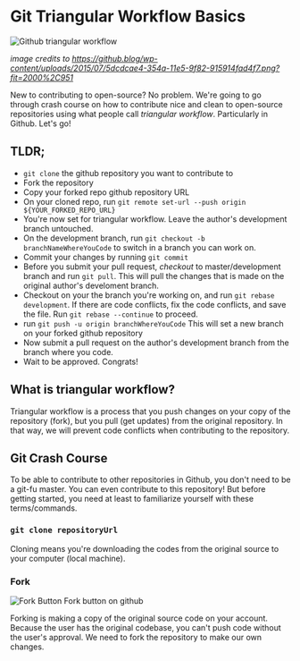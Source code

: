 # Git Triangular Workflow Basics

![Github triangular workflow](https://github.blog/wp-content/uploads/2015/07/5dcdcae4-354a-11e5-9f82-915914fad4f7.png?fit=2000%2C951)

_image credits to https://github.blog/wp-content/uploads/2015/07/5dcdcae4-354a-11e5-9f82-915914fad4f7.png?fit=2000%2C951_

New to contributing to open-source? No problem. We're going to go through crash course on how to contribute nice and clean to open-source repositories using what people call _triangular workflow_. Particularly in Github. Let's go!

## TLDR;

- `git clone` the github repository you want to contribute to
- Fork the repository
- Copy your forked repo github repository URL
- On your cloned repo, run `git remote set-url --push origin ${YOUR_FORKED_REPO_URL}`
- You're now set for triangular workflow. Leave the author's development branch untouched.
- On the development branch, run `git checkout -b branchNameWhereYouCode` to switch in a branch you can work on.
- Commit your changes by running `git commit`
- Before you submit your pull request, _checkout_ to master/development branch and run `git pull`. This will pull the changes that is made on the original author's develoment branch.
- Checkout on your the branch you're working on, and run `git rebase development`. If there are code conflicts, fix the code conflicts, and save the file. Run `git rebase --continue` to proceed.
- run `git push -u origin branchWhereYouCode` This will set a new branch on your forked github repository
- Now submit a pull request on the author's development branch from the branch where you code.
- Wait to be approved. Congrats!

## What is triangular workflow?

Triangular workflow is a process that you push changes on your copy of the repository (fork), but you pull (get updates) from the original repository. In that way, we will prevent code conflicts when contributing to the repository.

## Git Crash Course

To be able to contribute to other repositories in Github, you don't need to be a git-fu master. You can even contribute to this repository! But before getting started, you need at least to familiarize yourself with these terms/commands.

### `git clone repositoryUrl`

Cloning means you're downloading the codes from the original source to your computer (local machine).

### Fork

![Fork Button](/images/fork)
Fork button on github

Forking is making a copy of the original source code on your account. Because the user has the original codebase, you can't push code without the user's approval. We need to fork the repository to make our own changes.
